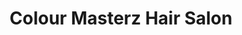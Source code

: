 ---
title: "Colour Masterz Hair Salon"
url: /birmingham/colour-masterz-hair-salon/
shop: hairdresser
---
